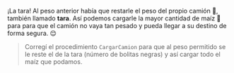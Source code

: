<gs-attire attire-url="https://raw.githubusercontent.com/MumukiProject/mumuki-guia-gobstones-productividad-secundaria/master/assets/attires/config_1582294353749.json"></gs-attire>

¡La tara! Al peso anterior había que restarle el peso del propio camión :truck:, también llamado **tara**. Así podemos cargarle la mayor cantidad de maíz :corn: para para que el camión no vaya tan pesado y pueda llegar a su destino de forma segura. :relieved:

> Corregí el procedimiento `CargarCamion` para que al peso permitido se le reste el de la tara (número de bolitas negras) y así cargar todo el maíz que podamos.
